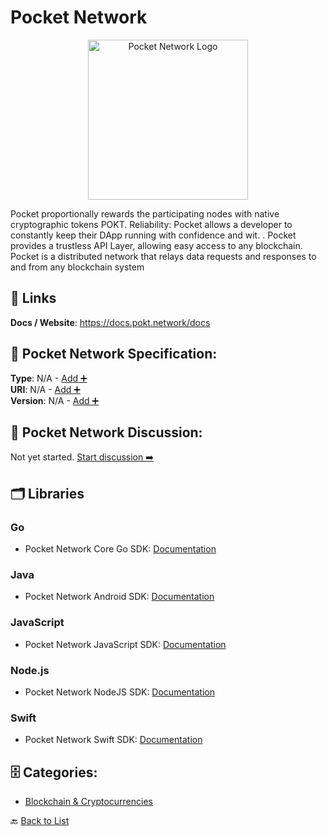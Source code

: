 # Pocket Network
<p align="center">
    <img width="256" src="https://raw.githubusercontent.com/apis-list/apis-list/main/apis/pocket-network/logo_256x256.png" alt="Pocket Network Logo"/>
</p>
Pocket proportionally rewards the participating nodes with native cryptographic tokens POKT. Reliability: Pocket allows a developer to constantly keep their DApp running with confidence and wit. . Pocket provides a trustless API Layer, allowing easy access to any blockchain. Pocket is a distributed network that relays data requests and responses to and from any blockchain system

##  🔗 Links
**Docs / Website**: https://docs.pokt.network/docs

## 🧬 Pocket Network Specification:
**Type**: N/A - [Add ➕](https://github.com/apis-list/apis-list/edit/main/apis/pocket-network/pocket-network.yaml)  
**URI**: N/A - [Add ➕](https://github.com/apis-list/apis-list/edit/main/apis/pocket-network/pocket-network.yaml)  
**Version**: N/A - [Add ➕](https://github.com/apis-list/apis-list/edit/main/apis/pocket-network/pocket-network.yaml)

## 💬 Pocket Network Discussion:
Not yet started. [Start discussion ➡️](https://github.com/apis-list/apis-list/discussions/new)

## 🗂️ Libraries
### Go
- Pocket Network Core Go SDK: [Documentation](https://github.com/pokt-network/pocket-core)
### Java
- Pocket Network Android SDK: [Documentation](https://github.com/pokt-network/pocket-android)
### JavaScript
- Pocket Network JavaScript SDK: [Documentation](https://github.com/pokt-network/pocket-js)
### Node.js
- Pocket Network NodeJS SDK: [Documentation](https://github.com/pokt-network/pocket-node)
### Swift
- Pocket Network Swift SDK: [Documentation](https://github.com/pokt-network/pocket-swift)


## 🗄️ Categories:
- [Blockchain & Cryptocurrencies](https://github.com/apis-list/apis-list#blockchain--cryptocurrencies-)

🔙  [Back to List](https://github.com/apis-list/apis-list)
